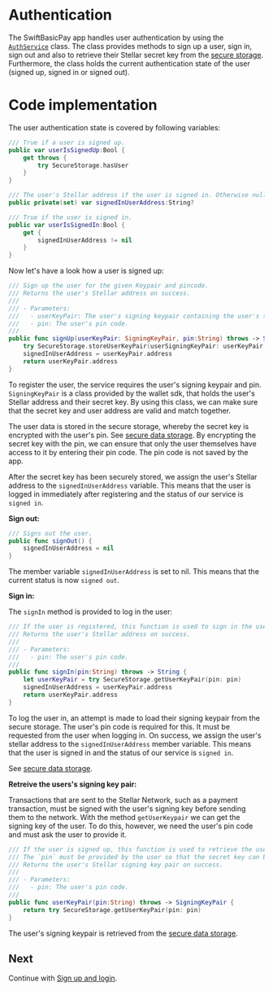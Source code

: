 # Authentication

The SwiftBasicPay app handles user authentication by using the [`AuthService`](https://github.com/Soneso/SwiftBasicPay/blob/main/SwiftBasicPay/services/AuthService.swift) class.
The class provides methods to sign up a user, sign in, sign out and also to retrieve their Stellar secret key from the [secure storage](secure_data_storage.md).
Furthermore, the class holds the current authentication state of the user (signed up, signed in or signed out).


# Code implementation

The user authentication state is covered by following variables:

```swift
/// True if a user is signed up.
public var userIsSignedUp:Bool {
    get throws {
        try SecureStorage.hasUser
    }
}

/// The user's Stellar address if the user is signed in. Otherwise null.
public private(set) var signedInUserAddress:String?

/// True if the user is signed in.
public var userIsSignedIn:Bool {
    get {
        signedInUserAddress != nil
    }
}
```

Now let's have a look how a user is signed up:

```swift
/// Sign up the user for the given Keypair and pincode.
/// Returns the user's Stellar address on success.
///
/// - Parameters:
///   - userKeyPair: The user's signing keypair containing the user's secret key
///   - pin: The user's pin code.
///
public func signUp(userKeyPair: SigningKeyPair, pin:String) throws -> String {
    try SecureStorage.storeUserKeyPair(userSigningKeyPair: userKeyPair, pin: pin)
    signedInUserAddress = userKeyPair.address
    return userKeyPair.address
}
```

To register the user, the service requires the user's signing keypair and pin. `SigningKeyPair` is a class provided by the wallet sdk, 
that holds the user's Stellar address and their secret key. By using this class, we can make sure that the secret key and user address are valid and match together.

The user data is stored in the secure storage, whereby the secret key is encrypted with the user's pin. See [secure data storage](secure_data_storage.md). 
By encrypting the secret key with the pin, we can ensure that only the user themselves have access to it by entering their pin code. The pin code is not saved by the app.

After the secret key has been securely stored, we assign the user's Stellar address to the `signedInUserAddress` variable. This means that the user is logged in immediately after registering and the status of our service is `signed in`.

**Sign out:**

```swift
/// Signs out the user.
public func signOut() {
    signedInUserAddress = nil
}
```

The member variable `signedInUserAddress` is set to nil. This means that the current status is now `signed out`.

**Sign in:**

The `signIn` method is provided to log in the user:

```swift
/// If the user is registered, this function is used to sign in the user by using their pin code.
/// Returns the user's Stellar address on success.
///
/// - Parameters:
///   - pin: The user's pin code.
///
public func signIn(pin:String) throws -> String {
    let userKeyPair = try SecureStorage.getUserKeyPair(pin: pin)
    signedInUserAddress = userKeyPair.address
    return userKeyPair.address
}
```

To log the user in, an attempt is made to load their signing keypair from the secure storage. The user's pin code is required for this. 
It must be requested from the user when logging in. On success, we assign the user's stellar address to the `signedInUserAddress` member variable. This means that the user is signed in and the status of our service is `signed in`.

See [secure data storage](secure_data_storage.md). 


**Retreive the users's signing key pair:**

Transactions that are sent to the Stellar Network, such as a payment transaction, must be signed with the user's signing key before sending them to the network. With the method `getUserKeypair` we can get the signing key of the user. To do this, however, we need the user's pin code and must ask the user to provide it.

```swift
/// If the user is signed up, this function is used to retrieve the user's signing keypair including the Stellar secret key.
/// The `pin` must be provided by the user so that the secret key can be decrypted.
/// Returns the user's Stellar signing key pair on success.
///
/// - Parameters:
///   - pin: The user's pin code.
///
public func userKeyPair(pin:String) throws -> SigningKeyPair {
    return try SecureStorage.getUserKeyPair(pin: pin)
}
```

The user's signing keypair is retrieved from the [secure data storage](secure_data_storage.md).


## Next

Continue with [Sign up and login](signup_and_sign_in.md).




